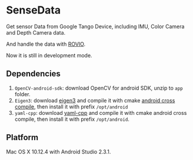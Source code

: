 # SenseData
Get sensor Data from Google Tango Device, including IMU, Color Camera and Depth Camera data.

And handle the data with [ROVIO](https://github.com/ethz-asl/rovio).

Now it is still in development mode.

## Dependencies
1. `OpenCV-android-sdk`: download OpenCV for android SDK, unzip to `app` folder.
2. `Eigen3`: download [eigen3](http://eigen.tuxfamily.org/index.php?title=Main_Page) and compile it with cmake [android cross compile](https://github.com/taka-no-me/android-cmake), then install it with prefix `/opt/android`
3. `yaml-cpp`: download [yaml-cpp](https://github.com/jbeder/yaml-cpp) and compile it with cmake android cross compile, then install it with prefix `/opt/android`.

## Platform
Mac OS X 10.12.4 with Android Studio 2.3.1.

